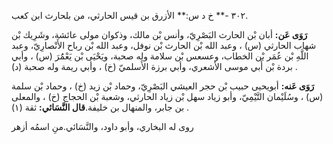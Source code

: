 ٣٠٢ -** خ د س:** الأزرق بن قيس الحارثي، من بلحارث ابن كعب.

**رَوَى عَن:** أبان بْن الحارث البَصْرِيّ، وأنس بْن مالك، وذكوان مولى عائشة، وشَرِيك بْن شهاب الحارثي (س) ، وعبد الله بْن الحارث بْن نوفل، وعبد الله بْن رباح الأَنْصارِيّ، وعبد اللَّهِ بْن عُمَر بْن الخطاب، وعسعس بْن سلامة وله صحبة، ويَحْيَى بْن يَعْمَُرَ (س) ، وأبي بردة بْن أَبي موسى الأشعري، وأبي برزة الأَسلميّ (خ) ، وأبي ريمة وله صحبة (د) .

**رَوَى عَنه:** أبويحيى حبيب بْن حجر العيشي البَصْرِيّ، وحماد بْن زيد (خ) ، وحماد بْن سلمة (س) ، وسُلَيْمان التَّيْمِيّ، وأبو زياد سهل بْن زياد الحارثي، وشعبة بْن الحجاج (خ) ، والمعلى بن جابر، والمنهال بن خليفة.**قال النَّسَائي:** ثقة (١) .

روى له البخاري، وأبو داود، والنَّسَائي.منِ اسمُه أزهر